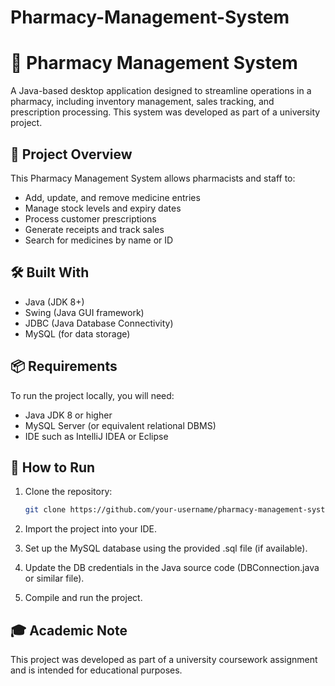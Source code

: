 # Pharmacy-Management-System
# 💊 Pharmacy Management System

A Java-based desktop application designed to streamline operations in a pharmacy, including inventory management, sales tracking, and prescription processing. This system was developed as part of a university project.

## 📝 Project Overview

This Pharmacy Management System allows pharmacists and staff to:

- Add, update, and remove medicine entries
- Manage stock levels and expiry dates
- Process customer prescriptions
- Generate receipts and track sales
- Search for medicines by name or ID

## 🛠 Built With

- Java (JDK 8+)
- Swing (Java GUI framework)
- JDBC (Java Database Connectivity)
- MySQL (for data storage)

## 📦 Requirements

To run the project locally, you will need:

- Java JDK 8 or higher
- MySQL Server (or equivalent relational DBMS)
- IDE such as IntelliJ IDEA or Eclipse

## 🚀 How to Run

1. Clone the repository:

   ```bash
   git clone https://github.com/your-username/pharmacy-management-system.git
2. Import the project into your IDE.

3. Set up the MySQL database using the provided .sql file (if available).

4. Update the DB credentials in the Java source code (DBConnection.java or similar file).

5. Compile and run the project.

## 🎓 Academic Note

This project was developed as part of a university coursework assignment and is intended for educational purposes.
